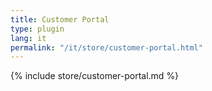 ```yaml
---
title: Customer Portal
type: plugin
lang: it
permalink: "/it/store/customer-portal.html"
---
```


{% include store/customer-portal.md %}
 
